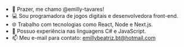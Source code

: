- 👋 Prazer, me chamo @emilly-tavares!
- 💻 Sou programadora de jogos digitais e desenvolvedora front-end.
- 🌐 Trabalho com tecnologias como React, Node e Next.js.
- 🌱 Possuo experiência nas linguagens C# e JavaScript.
- 📫 Meu e-mail para contato: emillybeatriz.bt@hotmail.com

<!---
emilly-tavares/emilly-tavares is a ✨ special ✨ repository because its `README.md` (this file) appears on your GitHub profile.
You can click the Preview link to take a look at your changes.
--->
